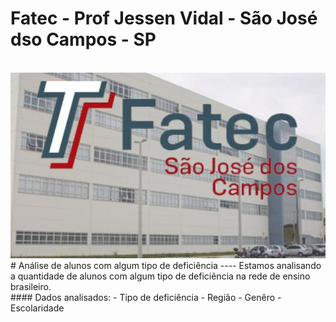 # Fatec - Prof Jessen Vidal - São José dso Campos - SP
<br>
<img src="fatecads.jpg" alt="fatec ads 2019">
<br>
# Análise de alunos com algum tipo de deficiência
----
Estamos analisando a quantidade de alunos com algum tipo de deficiência na rede de ensino brasileiro.
<br>
#### Dados analisados:
- Tipo de deficiência
- Região
- Genêro
- Escolaridade

